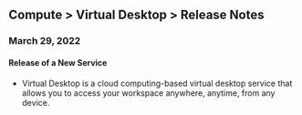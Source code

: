 ## Compute > Virtual Desktop > Release Notes

### March 29, 2022

#### Release of a New Service

* Virtual Desktop is a cloud computing-based virtual desktop service that allows you to access your workspace anywhere, anytime, from any device.
